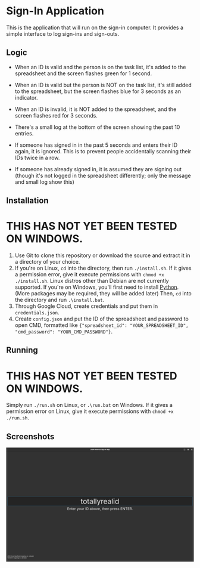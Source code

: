 # Sign-In Application
This is the application that will run on the sign-in computer. It provides a simple interface to log sign-ins and sign-outs.

## Logic
- When an ID is valid and the person is on the task list, it's added to the spreadsheet and the screen flashes green for 1 second.
- When an ID is valid but the person is NOT on the task list, it's still added to the spreadsheet, but the screen flashes blue for 3 seconds as an indicator.
- When an ID is invalid, it is NOT added to the spreadsheet, and the screen flashes red for 3 seconds.

- There's a small log at the bottom of the screen showing the past 10 entries.

- If someone has signed in in the past 5 seconds and enters their ID again, it is ignored. This is to prevent people accidentally scanning their IDs twice in a row.
- If someone has already signed in, it is assumed they are signing out (though it's not logged in the spreadsheet differently; only the message and small log show this)

## Installation
# THIS HAS NOT YET BEEN TESTED ON WINDOWS.
1. Use Git to clone this repository or download the source and extract it in a directory of your choice.
2. If you're on Linux, `cd` into the directory, then run `./install.sh`. If it gives a permission error, give it execute permissions with `chmod +x ./install.sh`. Linux distros other than Debian are not currently supported. If you're on Windows, you'll first need to install [Python](https://python.org/downloads). (More packages may be required, they will be added later) Then, `cd` into the directory and run `.\install.bat`. 
3. Through Google Cloud, create credentials and put them in `credentials.json`.
4. Create `config.json` and put the ID of the spreadsheet and password to open CMD, formatted like `{"spreadsheet_id": "YOUR_SPREADSHEET_ID", "cmd_password": "YOUR_CMD_PASSWORD"}`.

## Running
# THIS HAS NOT YET BEEN TESTED ON WINDOWS.
Simply run `./run.sh` on Linux, or `.\run.bat` on Windows. If it gives a permission error on Linux, give it execute permissions with `chmod +x ./run.sh`.

## Screenshots
![Screenshot of the application running in Qt](./screenshots/qt.png)
